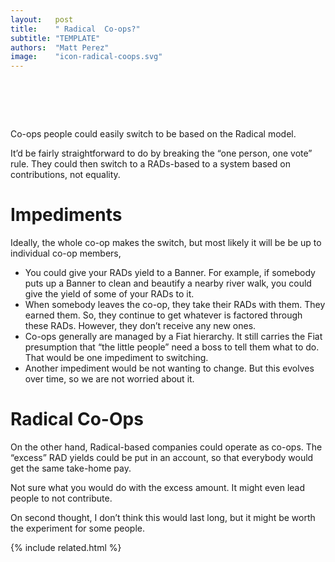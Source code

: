 ```yaml
---
layout:   post
title:    " Radical  Co-ops?"
subtitle: "TEMPLATE"
authors:  "Matt Perez"
image:    "icon-radical-coops.svg"
---
```


<div style="display:none;">
 <p>Co-ops people could easily switch to be based on the <span class="_paradigm">Radical</span> model.</p>
</div>

<h1>&nbsp;</h1>
 <p>Co-ops people could easily switch to be based on the <span class="_paradigm">Radical</span> model.</p>
 <p>It&rsquo;d be fairly straightforward to do by breaking the &ldquo;one person, one vote&rdquo; rule. They could then switch to a <span class="_paradigm">RAD</span>s-based to a system based on contributions, not equality.</p>

<h1>Impediments</h1>
 <p>Ideally, the whole co-op makes the switch, but most likely it will be be up to individual co-op members,</p> 
 <ul>
  <li>You could give your <span class="_paradigm">RAD</span>s yield to a <span class='_paradigm'>Banner</span>. For example, if somebody puts up a <span class='_paradigm'>Banner</span> to clean and beautify a nearby river walk, you could give the yield of some of your <span class="_paradigm">RAD</span>s to it.</li>
  <li>When somebody leaves the co-op, they take their <span class="_paradigm">RAD</span>s with them. They earned them. So, they continue to get whatever is factored through these <span class="_paradigm">RAD</span>s. However, they don&rsquo;t receive any new ones.</li>
  <li>Co-ops generally are managed by a <span class="_paradigm">Fiat</span> hierarchy. It still carries the <span class="_paradigm">Fiat</span> presumption that &ldquo;the little people&rdquo; need a boss to tell them what to do. That would be one impediment to switching.</li>
  <li>Another impediment would be not wanting to change. But this evolves over time, so we are not worried about it.</li>
 </ul>

<h1>Radical Co-Ops</h1>
 <p>On the other hand, Radical-based companies could operate as co-ops. The &ldquo;excess&rdquo; <span class='_paradigm'>RAD</span> yields could be put in an account, so that everybody would get the same take-home pay.</p>
 <p>Not sure what you would do with the excess amount. It might even lead people to not contribute.</p>
 <p>On second thought, I don&rsquo;t think this would last long, but it might be worth the experiment for some people.</p>

{% include related.html %}

